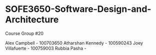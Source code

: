# SOFE3650-Software-Design-and-Architecture
Course Group #20

Alex Campbell - 100703650
Atharshan Kennedy - 100590243
Joey Villafuerte - 100759003
Rubbia Pasha - 

